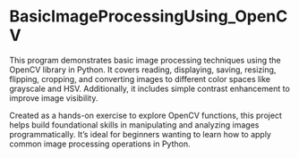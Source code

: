 # BasicImageProcessingUsing_OpenCV
This program demonstrates basic image processing techniques using the OpenCV library in Python. It covers reading, displaying, saving, resizing, flipping, cropping, and converting images to different color spaces like grayscale and HSV. Additionally, it includes simple contrast enhancement to improve image visibility.

Created as a hands-on exercise to explore OpenCV functions, this project helps build foundational skills in manipulating and analyzing images programmatically. It’s ideal for beginners wanting to learn how to apply common image processing operations in Python.

